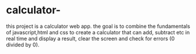 # calculator-
this project is a calculator web app. the goal is to combine the 
fundamentals of javascript,html and css to create a calculator
that can add, subtract etc in real time and display a result,
clear the screen and check for errors (0 divided by 0).
